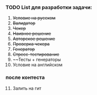### **TODO List для разработки задачи:**

1. ~~Условие на русском~~
2. ~~Валидатор~~
3. ~~Чекер~~
4. ~~Наивное решение~~
5. ~~Авторское решение~~
6. ~~Проверка чекера~~
7. ~~Генератор~~
8. ~~Стресс-тестирование~~
9. ~~Тесты + генераторы
10. Условие на английском

### **после контеста**
11. Залить на гит
